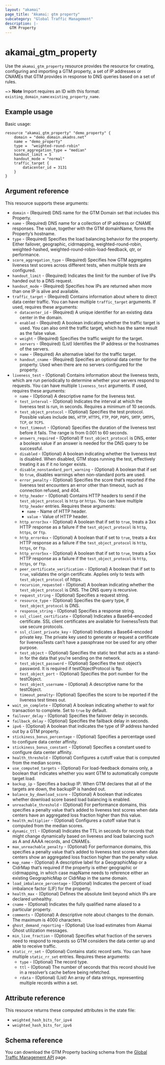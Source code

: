 ```yaml
---
layout: "akamai"
page_title: "Akamai: gtm property"
subcategory: "Global Traffic Management"
description: |-
  GTM Property
---
```


# akamai_gtm_property

Use the `akamai_gtm_property` resource provides the resource for creating, configuring and importing a GTM property, a set of IP addresses or CNAMEs that GTM provides in response to DNS queries based on a set of rules.

~> **Note** Import requires an ID with this format: `existing_domain_name`:`existing_property_name`.

## Example usage

Basic usage:

```
resource "akamai_gtm_property" "demo_property" {
    domain = "demo_domain.akadns.net"
    name = "demo_property"
    type =  "weighted-round-robin"
    score_aggregation_type = "median"
    handout_limit = 5
    handout_mode = "normal"
    traffic_target {
        datacenter_id = 3131
    }
}
```

## Argument reference

This resource supports these arguments:

* `domain` - (Required) DNS name for the GTM Domain set that includes this Property.
* `name` - (Required) DNS name for a collection of IP address or CNAME responses. The value, together with the GTM domainName, forms the Property’s hostname.
* `type` - (Required) Specifies the load balancing behavior for the property. Either failover, geographic, cidrmapping, weighted-round-robin, weighted-hashed, weighted-round-robin-load-feedback, qtr, or performance.
* `score_aggregation_type` - (Required) Specifies how GTM aggregates liveness test scores across different tests, when multiple tests are configured.
* `handout_limit` - (Required) Indicates the limit for the number of live IPs handed out to a DNS request.
* `handout_mode` - (Required) Specifies how IPs are returned when more than one IP is alive and available.
* `traffic_target` - (Required) Contains information about where to direct data center traffic. You can have multiple `traffic_target` arguments. If used, requires these arguments:
  * `datacenter_id` - (Required) A unique identifier for an existing data center in the domain.
  * `enabled` - (Required) A boolean indicating whether the traffic target is used. You can also omit the traffic target, which has the same result as the false value.
  * `weight` - (Required) Specifies the traffic weight for the target.
  * `servers` - (Required) (List) Identifies the IP address or the hostnames of the servers.
  * `name` - (Required) An alternative label for the traffic target.
  * `handout_cname` - (Required) Specifies an optional data center for the property. Used when there are no servers configured for the property.
* `liveness_test` - (Optional) Contains information about the liveness tests, which are run periodically to determine whether your servers respond to requests. You can have multiple `liveness_test` arguments. If used, requires these arguments:
  * `name` - (Optional) A descriptive name for the liveness test.
  * `test_interval` - (Optional) Indicates the interval at which the liveness test is run, in seconds. Requires a minimum of 10 seconds.
  * `test_object_protocol` - (Optional) Specifies the test protocol. Possible values include `DNS`, `HTTP`, `HTTPS`, `FTP`, `POP`, `POPS`, `SMTP`, `SMTPS`, `TCP`, or `TCPS`.
  * `test_timeout` - (Optional) Specifies the duration of the liveness test before it fails. The range is from 0.001 to 60 seconds.
  * `answers_required` - (Optional) If `test_object_protocol` is DNS, enter a boolean value if an answer is needed for the DNS query to be successful.
  * `disabled` - (Optional) A boolean indicating whether the liveness test is disabled. When disabled, GTM stops running the test, effectively treating it as if it no longer exists.
  * `disable_nonstandard_port_warning` - (Optional) A boolean that if set to `true`, disables warnings when non-standard ports are used.
  * `error_penalty` - (Optional) Specifies the score that’s reported if the liveness test encounters an error other than timeout, such as connection refused, and 404.
  * `http_header` - (Optional) Contains HTTP headers to send if the `test_object_protocol` is `http` or `https`. You can have multiple `http_header` entries. Requires these arguments:
    * `name` - Name of HTTP header.
    * `value` - Value of HTTP header.
  * `http_error3xx` - (Optional) A boolean that if set to `true`, treats a 3xx HTTP response as a failure if the `test_object_protocol` is `http`, `https`, or `ftp`.
  * `http_error4xx` - (Optional) A boolean that if set to `true`, treats a 4xx HTTP response as a failure if the `test_object_protocol` is `http`, `https`, or `ftp`.
  * `http_error5xx` - (Optional) A boolean that if set to `true`, treats a 5xx HTTP response as a failure if the `test_object_protocol` is `http`, `https`, or `ftp`.
  * `peer_certificate_verification` - (Optional) A boolean that if set to `true`, validates the origin certificate. Applies only to tests with `test_object_protocol` of https.
  * `recursion_requested` - (Optional) A boolean indicating whether the `test_object_protocol` is DNS. The DNS query is recursive.
  * `request_string` - (Optional) Specifies a request string.
  * `resource_type` - (Optional) Specifies the query type, if `test_object_protocol` is DNS.
  * `response_string` - (Optional) Specifies a response string.
  * `ssl_client_certificate` - (Optional) Indicates a Base64-encoded certificate. SSL client certificates are available for livenessTests that use secure protocols.
  * `ssl_client_private_key` - (Optional) Indicates a Base64-encoded private key. The private key used to generate or request a certificate for livenessTests can’t have a passphrase nor be used for any other purpose.
  * `test_object` - (Optional) Specifies the static text that acts as a stand-in for the data that you’re sending on the network.
  * `test_object_password` - (Optional) Specifies the test object’s password. It is required if testObjectProtocol is ftp.
  * `test_object_port` - (Optional) Specifies the port number for the testObject.
  * `test_object_username` - (Optional) A descriptive name for the testObject.
  * `timeout_penalty`- (Optional) Specifies the score to be reported if the liveness test times out.
* `wait_on_complete` - (Optional) A boolean indicating whether to wait for transaction to complete. Set to `true` by default.
* `failover_delay` - (Optional) Specifies the failover delay in seconds.
* `failback_delay` - (Optional) Specifies the failback delay in seconds.
* `ipv6` - (Optional) A boolean that indicates the type of IP address handed out by a GTM property.
* `stickiness_bonus_percentage` - (Optional) Specifies a percentage used to configure data center affinity.
* `stickiness_bonus_constant` - (Optional) Specifies a constant used to configure data center affinity.
* `health_threshold` - (Optional) Configures a cutoff value that is computed from the median scores.
* `use_computed_targets` - (Optional) For load-feedback domains only, a boolean that indicates whether you want GTM to automatically compute target load.
* `backup_ip` - Specifies a backup IP. When GTM declares that all of the targets are down, the backupIP is handed out.
* `balance_by_download_score` - (Optional) A boolean that indicates whether download score based load balancing is enabled.
* `unreachable_threshold` - (Optional) For performance domains, this specifies a penalty value that’s added to liveness test scores when data centers have an aggregated loss fraction higher than this value.
* `health_multiplier` - (Optional) Configures a cutoff value that is computed from the median scores.
* `dynamic_ttl` - (Optional) Indicates the TTL in seconds for records that might change dynamically based on liveness and load balancing such as A and AAAA records, and CNAMEs.
* `max_unreachable_penalty` - (Optional) For performance domains, this specifies a penalty value that’s added to liveness test scores when data centers show an aggregated loss fraction higher than the penalty value.
* `map_name` - (Optional) A descriptive label for a GeographicMap or a CidrMap that’s required if the property is either geographic or cidrmapping, in which case mapName needs to reference either an existing GeographicMap or CidrMap in the same domain.
* `load_imbalance_percentage` - (Optional) Indicates the percent of load imbalance factor (LIF) for the property.
* `health_max` - (Optional) Defines the absolute limit beyond which IPs are declared unhealthy.
* `cname` - (Optional) Indicates the fully qualified name aliased to a particular property.
* `comments` - (Optional) A descriptive note about changes to the domain. The maximum is 4000 characters.
* `ghost_demand_reporting` - (Optional) Use load estimates from Akamai Ghost utilization messages.
* `min_live_fraction` - (Optional) Specifies what fraction of the servers need to respond to requests so GTM considers the data center up and able to receive traffic.
* `static_rr_set` - (Optional) Contains static record sets. You can have multiple `static_rr_set` entries. Requires these arguments:
  * `type` - (Optional) The record type.
  * `ttl` - (Optional) The number of seconds that this record should live in a resolver’s cache before being refetched.
  * `rdata` - (Optional) (List) An array of data strings, representing multiple records within a set.

## Attribute reference

This resource returns these computed attributes in the state file:

* `weighted_hash_bits_for_ipv4`
* `weighted_hash_bits_for_ipv6`

## Schema reference

You can download the GTM Property backing schema from the [Global Traffic Management API](https://developer.akamai.com/api/web_performance/global_traffic_management/v1.html#property) page.
